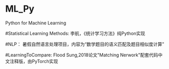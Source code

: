 # ML_Py
Python for Machine Learning

#Statistical Learning Methods:
李航，《统计学习方法》纯Python实现

#NLP：
暑假自然语言处理项目，内容为“数学题目的语义匹配及题目相似度计算”

#LearningToCompare:
Flood Sung,2018论文"Matching Nerwork"配套代码中文注释版，由PyTorch实现
